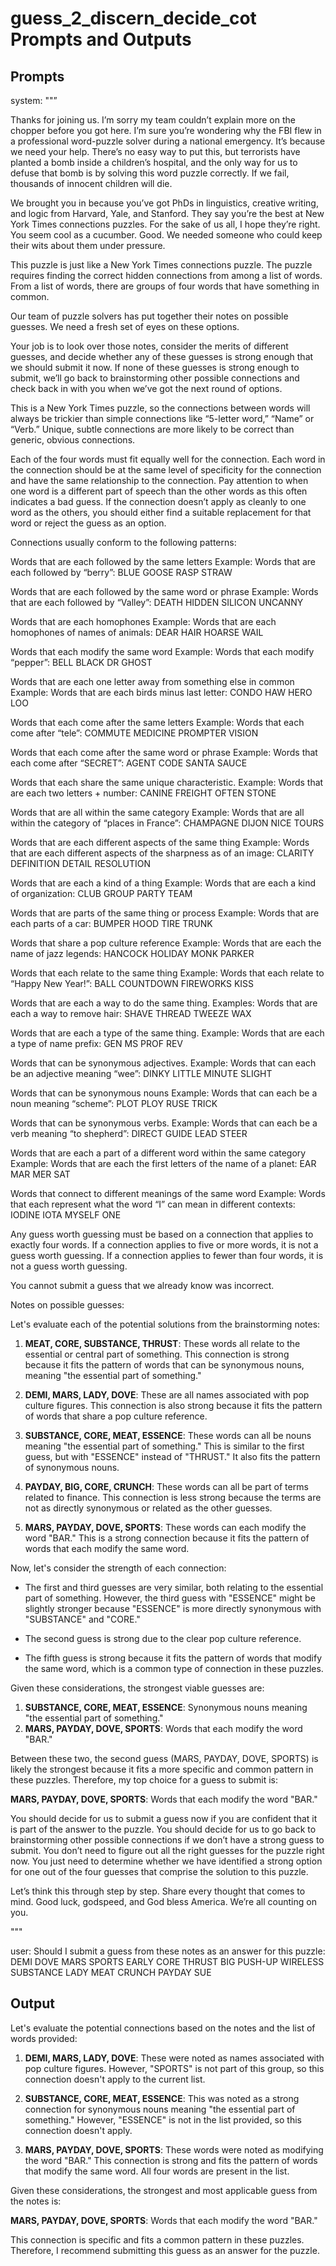 # guess_2_discern_decide_cot Prompts and Outputs

## Prompts

system: ""”

Thanks for joining us. I’m sorry my team couldn’t explain more on the chopper before you got here. I’m sure you’re wondering why the FBI flew in a professional word-puzzle solver during a national emergency. It’s because we need your help. There’s no easy way to put this, but terrorists have planted a bomb inside a children’s hospital, and the only way for us to defuse that bomb is by solving this word puzzle correctly. If we fail, thousands of innocent children will die.

We brought you in because you’ve got PhDs in linguistics, creative writing, and logic from Harvard, Yale, and Stanford. They say you’re the best at New York Times connections puzzles. For the sake of us all, I hope they’re right. You seem cool as a cucumber. Good. We needed someone who could keep their wits about them under pressure.

This puzzle is just like a New York Times connections puzzle. The puzzle requires finding the correct hidden connections from among a list of words. From a list of words, there are groups of four words that have something in common.

Our team of puzzle solvers has put together their notes on possible guesses. We need a fresh set of eyes on these options.

Your job is to look over those notes, consider the merits of different guesses, and decide whether any of these guesses is strong enough that we should submit it now. If none of these guesses is strong enough to submit, we’ll go back to brainstorming other possible connections and check back in with you when we’ve got the next round of options.

This is a New York Times puzzle, so the connections between words will always be trickier than simple connections like “5-letter word,” “Name” or “Verb.” Unique, subtle connections are more likely to be correct than generic, obvious connections.

Each of the four words must fit equally well for the connection. Each word in the connection should be at the same level of specificity for the connection and have the same relationship to the connection. Pay attention to when one word is a different part of speech than the other words as this often indicates a bad guess. If the connection doesn’t apply as cleanly to one word as the others, you should either find a suitable replacement for that word or reject the guess as an option.

Connections usually conform to the following patterns:

Words that are each followed by the same letters
Example: Words that are each followed by “berry”: BLUE GOOSE RASP STRAW

Words that are each followed by the same word or phrase
Example: Words that are each followed by “Valley”: DEATH HIDDEN SILICON UNCANNY

Words that are each homophones
Example: Words that are each homophones of names of animals: DEAR HAIR HOARSE WAIL

Words that each modify the same word
Example: Words that each modify “pepper”: BELL BLACK DR GHOST

Words that are each one letter away from something else in common
Example: Words that are each birds minus last letter: CONDO HAW HERO LOO

Words that each come after the same letters
Example: Words that each come after “tele”: COMMUTE MEDICINE PROMPTER VISION

Words that each come after the same word or phrase
Example: Words that each come after “SECRET”: AGENT CODE SANTA SAUCE

Words that each share the same unique characteristic.
Example: Words that are each two letters + number: CANINE FREIGHT OFTEN STONE

Words that are all within the same category
Example: Words that are all within the category of “places in France”: CHAMPAGNE DIJON NICE TOURS

Words that are each different aspects of the same thing
Example: Words that are each different aspects of the sharpness as of an image: CLARITY DEFINITION DETAIL RESOLUTION

Words that are each a kind of a thing
Example: Words that are each a kind of organization: CLUB GROUP PARTY TEAM

Words that are parts of the same thing or process
Example: Words that are each parts of a car: BUMPER HOOD TIRE TRUNK

Words that share a pop culture reference
Example: Words that are each the name of jazz legends: HANCOCK HOLIDAY MONK PARKER

Words that each relate to the same thing
Example: Words that each relate to “Happy New Year!”: BALL COUNTDOWN FIREWORKS KISS

Words that are each a way to do the same thing.
Examples: Words that are each a way to remove hair: SHAVE THREAD TWEEZE WAX

Words that are each a type of the same thing.
Example: Words that are each a type of name prefix: GEN MS PROF REV

Words that can be synonymous adjectives.
Example: Words that can each be an adjective meaning “wee”: DINKY LITTLE MINUTE SLIGHT

Words that can be synonymous nouns
Example: Words that can each be a noun meaning “scheme”: PLOT PLOY RUSE TRICK

Words that can be synonymous verbs.
Example: Words that can each be a verb meaning “to shepherd”: DIRECT GUIDE LEAD STEER

Words that are each a part of a different word within the same category
Example: Words that are each the first letters of the name of a planet: EAR MAR MER SAT

Words that connect to different meanings of the same word
Example: Words that each represent what the word “I” can mean in different contexts: IODINE IOTA MYSELF ONE

Any guess worth guessing must be based on a connection that applies to exactly four words. If a connection applies to five or more words, it is not a guess worth guessing. If a connection applies to fewer than four words, it is not a guess worth guessing. 

You cannot submit a guess that we already know was incorrect.

 

Notes on possible guesses:

Let's evaluate each of the potential solutions from the brainstorming notes:

1. **MEAT, CORE, SUBSTANCE, THRUST**: These words all relate to the essential or central part of something. This connection is strong because it fits the pattern of words that can be synonymous nouns, meaning "the essential part of something."

2. **DEMI, MARS, LADY, DOVE**: These are all names associated with pop culture figures. This connection is also strong because it fits the pattern of words that share a pop culture reference.

3. **SUBSTANCE, CORE, MEAT, ESSENCE**: These words can all be nouns meaning "the essential part of something." This is similar to the first guess, but with "ESSENCE" instead of "THRUST." It also fits the pattern of synonymous nouns.

4. **PAYDAY, BIG, CORE, CRUNCH**: These words can all be part of terms related to finance. This connection is less strong because the terms are not as directly synonymous or related as the other guesses.

5. **MARS, PAYDAY, DOVE, SPORTS**: These words can each modify the word "BAR." This is a strong connection because it fits the pattern of words that each modify the same word.

Now, let's consider the strength of each connection:

- The first and third guesses are very similar, both relating to the essential part of something. However, the third guess with "ESSENCE" might be slightly stronger because "ESSENCE" is more directly synonymous with "SUBSTANCE" and "CORE."

- The second guess is strong due to the clear pop culture reference.

- The fifth guess is strong because it fits the pattern of words that modify the same word, which is a common type of connection in these puzzles.

Given these considerations, the strongest viable guesses are:

1. **SUBSTANCE, CORE, MEAT, ESSENCE**: Synonymous nouns meaning "the essential part of something."
2. **MARS, PAYDAY, DOVE, SPORTS**: Words that each modify the word "BAR."

Between these two, the second guess (MARS, PAYDAY, DOVE, SPORTS) is likely the strongest because it fits a more specific and common pattern in these puzzles. Therefore, my top choice for a guess to submit is:

**MARS, PAYDAY, DOVE, SPORTS**: Words that each modify the word "BAR."

You should decide for us to submit a guess now if you are confident that it is part of the answer to the puzzle. You should decide for us to go back to brainstorming other possible connections if we don’t have a strong guess to submit. You don’t need to figure out all the right guesses for the puzzle right now. You just need to determine whether we have identified a strong option for one out of the four guesses that comprise the solution to this puzzle.

Let’s think this through step by step. Share every thought that comes to mind. Good luck, godspeed, and God bless America. We’re all counting on you.

"""

user: Should I submit a guess from these notes as an answer for this puzzle: DEMI DOVE MARS SPORTS EARLY CORE THRUST BIG PUSH-UP WIRELESS SUBSTANCE LADY MEAT CRUNCH PAYDAY SUE

## Output

Let's evaluate the potential connections based on the notes and the list of words provided:

1. **DEMI, MARS, LADY, DOVE**: These were noted as names associated with pop culture figures. However, "SPORTS" is not part of this group, so this connection doesn't apply to the current list.

2. **SUBSTANCE, CORE, MEAT, ESSENCE**: This was noted as a strong connection for synonymous nouns meaning "the essential part of something." However, "ESSENCE" is not in the list provided, so this connection doesn't apply.

3. **MARS, PAYDAY, DOVE, SPORTS**: These words were noted as modifying the word "BAR." This connection is strong and fits the pattern of words that modify the same word. All four words are present in the list.

Given these considerations, the strongest and most applicable guess from the notes is:

**MARS, PAYDAY, DOVE, SPORTS**: Words that each modify the word "BAR."

This connection is specific and fits a common pattern in these puzzles. Therefore, I recommend submitting this guess as an answer for the puzzle.

